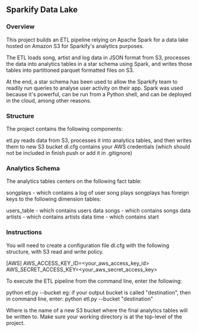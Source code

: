 ## Sparkify Data Lake

### Overview

This project builds an ETL pipeline relying on Apache Spark for a data lake hosted on Amazon S3 for Sparkify's analytics purposes.

The ETL loads song, artist and log data in JSON format from S3, processes the data into analytics tables in a star schema using Spark, and writes those tables into partitioned parquet formatted files on S3. 

At the end, a star schema has been used to allow the Sparkify team to readily run queries to analyse user activity on their app. Spark was used because it's powerful, can be run from a Python shell, and can be deployed in the cloud, among other reasons.

### Structure
The project contains the following components:

etl.py reads data from S3, processes it into analytics tables, and then writes them to new S3 bucket
dl.cfg contains your AWS credentials (which should not be included in finish push or add it in .gitignore)

### Analytics Schema
The analytics tables centers on the following fact table:

songplays - which contains a log of user song plays
songplays has foreign keys to the following dimension tables:

users_table - which contains users data
songs - which contains songs data
artists - which contains artists data
time - which contains start

### Instructions
You will need to create a configuration file dl.cfg with the following structure, with S3 read and write policy.



[AWS]
AWS_ACCESS_KEY_ID=<your_aws_access_key_id> <br/>
AWS_SECRET_ACCESS_KEY=<your_aws_secret_access_key>

To execute the ETL pipeline from the command line, enter the following:

python etl.py --bucket <your-output-s3-bucket-name>
eg: if your output bucket is called "destination", then in command line, enter:
    python etl.py --bucket "destination"

Where <your-output-s3-bucket-name> is the name of a new S3 bucket where the final analytics tables will be written to. Make sure your working directory is at the top-level of the project.
